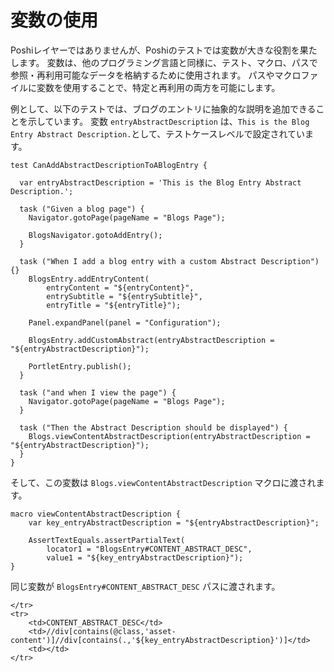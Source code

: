 # 変数の使用

Poshiレイヤーではありませんが、Poshiのテストでは変数が大きな役割を果たします。 変数は、他のプログラミング言語と同様に、テスト、マクロ、パスで参照・再利用可能なデータを格納するために使用されます。 パスやマクロファイルに変数を使用することで、特定と再利用の両方を可能にします。

例として、以下のテストでは、ブログのエントリに抽象的な説明を追加できることを示しています。 変数 `entryAbstractDescription` は、`This is the Blog Entry Abstract Description.`として、テストケースレベルで設定されています。

```
test CanAddAbstractDescriptionToABlogEntry {

  var entryAbstractDescription = 'This is the Blog Entry Abstract Description.';

  task ("Given a blog page") {
    Navigator.gotoPage(pageName = "Blogs Page");

    BlogsNavigator.gotoAddEntry();
  }

  task ("When I add a blog entry with a custom Abstract Description") {}
    BlogsEntry.addEntryContent(
        entryContent = "${entryContent}",
        entrySubtitle = "${entrySubtitle}",
        entryTitle = "${entryTitle}");

    Panel.expandPanel(panel = "Configuration");

    BlogsEntry.addCustomAbstract(entryAbstractDescription = "${entryAbstractDescription}");

    PortletEntry.publish();
  }

  task ("and when I view the page") {
    Navigator.gotoPage(pageName = "Blogs Page");
  }

  task ("Then the Abstract Description should be displayed") {
    Blogs.viewContentAbstractDescription(entryAbstractDescription = "${entryAbstractDescription}");
  }
}
```

そして、この変数は `Blogs.viewContentAbstractDescription` マクロに渡されます。

```
macro viewContentAbstractDescription {
    var key_entryAbstractDescription = "${entryAbstractDescription}";

    AssertTextEquals.assertPartialText(
        locator1 = "BlogsEntry#CONTENT_ABSTRACT_DESC",
        value1 = "${key_entryAbstractDescription}");
}
```

同じ変数が `BlogsEntry#CONTENT_ABSTRACT_DESC` パスに渡されます。

```
</tr>
<tr>
    <td>CONTENT_ABSTRACT_DESC</td>
    <td>//div[contains(@class,'asset-content')]//div[contains(.,'${key_entryAbstractDescription}')]</td>
    <td></td>
</tr>
```
